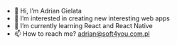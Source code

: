 - 👋 Hi, I’m Adrian Gielata
- 👀 I’m interested in creating new interesting web apps
- 🌱 I’m currently learning React and React Native
- 📫 How to reach me? adrian@soft4you.com.pl


